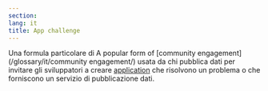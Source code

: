 ```yaml
---
section: 
lang: it
title: App challenge
---
```

Una formula particolare di 
A popular form of  [community engagement](/glossary/it/community engagement/) usata da chi pubblica dati per invitare gli sviluppatori a creare [application](/glossary/en/app-application/) che risolvono un problema o che forniscono un servizio di pubblicazione dati.
